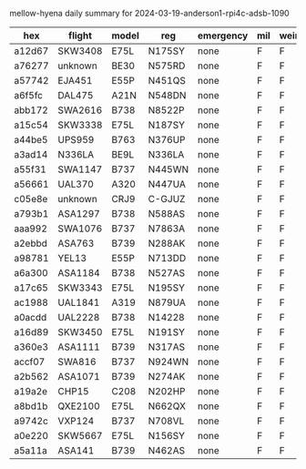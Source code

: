mellow-hyena daily summary for 2024-03-19-anderson1-rpi4c-adsb-1090

|hex|flight|model|reg|emergency|mil|weirdo|
|--|--|--|--|--|--|--|
|a12d67|SKW3408|E75L|N175SY|none|F|F|
|a76277|unknown|BE30|N575RD|none|F|F|
|a57742|EJA451|E55P|N451QS|none|F|F|
|a6f5fc|DAL475|A21N|N548DN|none|F|F|
|abb172|SWA2616|B738|N8522P|none|F|F|
|a15c54|SKW3338|E75L|N187SY|none|F|F|
|a44be5|UPS959|B763|N376UP|none|F|F|
|a3ad14|N336LA|BE9L|N336LA|none|F|F|
|a55f31|SWA1147|B737|N445WN|none|F|F|
|a56661|UAL370|A320|N447UA|none|F|F|
|c05e8e|unknown|CRJ9|C-GJUZ|none|F|F|
|a793b1|ASA1297|B738|N588AS|none|F|F|
|aaa992|SWA1076|B737|N7863A|none|F|F|
|a2ebbd|ASA763|B739|N288AK|none|F|F|
|a98781|YEL13|E55P|N713DD|none|F|F|
|a6a300|ASA1184|B738|N527AS|none|F|F|
|a17c65|SKW3343|E75L|N195SY|none|F|F|
|ac1988|UAL1841|A319|N879UA|none|F|F|
|a0acdd|UAL2228|B738|N14228|none|F|F|
|a16d89|SKW3450|E75L|N191SY|none|F|F|
|a360e3|ASA1111|B739|N317AS|none|F|F|
|accf07|SWA816|B737|N924WN|none|F|F|
|a2b562|ASA1071|B739|N274AK|none|F|F|
|a19a2e|CHP15|C208|N202HP|none|F|F|
|a8bd1b|QXE2100|E75L|N662QX|none|F|F|
|a9742c|VXP124|B737|N708VL|none|F|F|
|a0e220|SKW5667|E75L|N156SY|none|F|F|
|a5a11a|ASA141|B739|N462AS|none|F|F|

